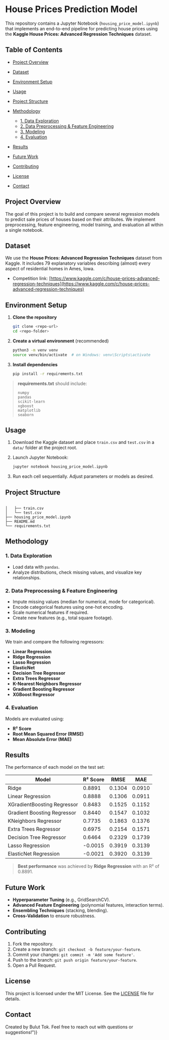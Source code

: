 # House Prices Prediction Model

This repository contains a Jupyter Notebook (`housing_price_model.ipynb`) that implements an end-to-end pipeline for predicting house prices using the **Kaggle House Prices: Advanced Regression Techniques** dataset.

## Table of Contents

* [Project Overview](#project-overview)
* [Dataset](#dataset)
* [Environment Setup](#environment-setup)
* [Usage](#usage)
* [Project Structure](#project-structure)
* [Methodology](#methodology)

  * [1. Data Exploration](#1-data-exploration)
  * [2. Data Preprocessing & Feature Engineering](#2-data-preprocessing--feature-engineering)
  * [3. Modeling](#3-modeling)
  * [4. Evaluation](#4-evaluation)
* [Results](#results)
* [Future Work](#future-work)
* [Contributing](#contributing)
* [License](#license)
* [Contact](#contact)

## Project Overview

The goal of this project is to build and compare several regression models to predict sale prices of houses based on their attributes. We implement preprocessing, feature engineering, model training, and evaluation all within a single notebook.

## Dataset

We use the **House Prices: Advanced Regression Techniques** dataset from Kaggle. It includes 79 explanatory variables describing (almost) every aspect of residential homes in Ames, Iowa.

* Competition link: [https://www.kaggle.com/c/house-prices-advanced-regression-techniques](https://www.kaggle.com/c/house-prices-advanced-regression-techniques)

## Environment Setup

1. **Clone the repository**

   ```bash
   git clone <repo-url>
   cd <repo-folder>
   ```

2. **Create a virtual environment** (recommended)

   ```bash
   python3 -m venv venv
   source venv/bin/activate  # on Windows: venv\Scripts\activate
   ```

3. **Install dependencies**

   ```bash
   pip install -r requirements.txt
   ```

> **requirements.txt** should include:
>
> ```text
> numpy
> pandas
> scikit-learn
> xgboost
> matplotlib
> seaborn
> ```

## Usage

1. Download the Kaggle dataset and place `train.csv` and `test.csv` in a `data/` folder at the project root.
2. Launch Jupyter Notebook:

   ```bash
   jupyter notebook housing_price_model.ipynb
   ```
3. Run each cell sequentially. Adjust parameters or models as desired.

## Project Structure

```text

│   ├── train.csv
│   └── test.csv
├── housing_price_model.ipynb
├── README.md
└── requirements.txt
```

## Methodology

### 1. Data Exploration

* Load data with `pandas`.
* Analyze distributions, check missing values, and visualize key relationships.

### 2. Data Preprocessing & Feature Engineering

* Impute missing values (median for numerical, mode for categorical).
* Encode categorical features using one-hot encoding.
* Scale numerical features if required.
* Create new features (e.g., total square footage).

### 3. Modeling

We train and compare the following regressors:

* **Linear Regression**
* **Ridge Regression**
* **Lasso Regression**
* **ElasticNet**
* **Decision Tree Regressor**
* **Extra Trees Regressor**
* **K-Nearest Neighbors Regressor**
* **Gradient Boosting Regressor**
* **XGBoost Regressor**

### 4. Evaluation

Models are evaluated using:

* **R² Score**
* **Root Mean Squared Error (RMSE)**
* **Mean Absolute Error (MAE)**

## Results

The performance of each model on the test set:

| Model                       | R² Score | RMSE   | MAE    |
| --------------------------- | -------- | ------ | ------ |
| Ridge                       | 0.8891   | 0.1304 | 0.0910 |
| Linear Regression           | 0.8888   | 0.1306 | 0.0911 |
| XGradientBoosting Regressor | 0.8483   | 0.1525 | 0.1152 |
| Gradient Boosting Regressor | 0.8440   | 0.1547 | 0.1032 |
| KNeighbors Regressor        | 0.7735   | 0.1863 | 0.1376 |
| Extra Trees Regressor       | 0.6975   | 0.2154 | 0.1571 |
| Decision Tree Regressor     | 0.6464   | 0.2329 | 0.1739 |
| Lasso Regression            | -0.0015  | 0.3919 | 0.3139 |
| ElasticNet Regression       | -0.0021  | 0.3920 | 0.3139 |

> **Best performance** was achieved by **Ridge Regression** with an R² of 0.8891.

## Future Work

* **Hyperparameter Tuning** (e.g., GridSearchCV).
* **Advanced Feature Engineering** (polynomial features, interaction terms).
* **Ensembling Techniques** (stacking, blending).
* **Cross-Validation** to ensure robustness.

## Contributing

1. Fork the repository.
2. Create a new branch: `git checkout -b feature/your-feature`.
3. Commit your changes: `git commit -m 'Add some feature'`.
4. Push to the branch: `git push origin feature/your-feature`.
5. Open a Pull Request.

## License

This project is licensed under the MIT License. See the [LICENSE](LICENSE) file for details.

## Contact

Created by Bulut Tok. Feel free to reach out with questions or suggestions!")}

